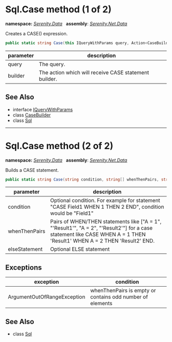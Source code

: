 # Sql.Case method (1 of 2)
**namespace:** *[Serenity.Data](../../README.md#serenity.data-namespace)*   **assembly**: *[Serenity.Net.Data](../../README.md)*

Creates a CASE() expression.

```csharp
public static string Case(this IQueryWithParams query, Action<CaseBuilder> builder)
```

| parameter | description |
| --- | --- |
| query | The query. |
| builder | The action which will receive CASE statement builder. |

## See Also

* interface [IQueryWithParams](../IQueryWithParams.md)
* class [CaseBuilder](../Sql.CaseBuilder.md)
* class [Sql](../Sql.md)

---

# Sql.Case method (2 of 2)
**namespace:** *[Serenity.Data](../../README.md#serenity.data-namespace)*   **assembly**: *[Serenity.Net.Data](../../README.md)*

Builds a CASE statement.

```csharp
public static string Case(string condition, string[] whenThenPairs, string elseStatement)
```

| parameter | description |
| --- | --- |
| condition | Optional condition. For example for statement "CASE Field1 WHEN 1 THEN 2 END", condition would be "Field1" |
| whenThenPairs | Pairs of WHEN/THEN statements like ["A = 1", "'Result1'", "A = 2", "'Result2'"] for a case statement like CASE WHEN A = 1 THEN 'Result1' WHEN A = 2 THEN 'Result2' END. |
| elseStatement | Optional ELSE statement |

## Exceptions

| exception | condition |
| --- | --- |
| ArgumentOutOfRangeException | whenThenPairs is empty or contains odd number of elements |

## See Also

* class [Sql](../Sql.md)